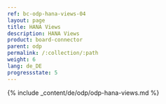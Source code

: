 ```yaml
---
ref: bc-odp-hana-views-04
layout: page
title: HANA Views
description: HANA Views
product: board-connector
parent: odp
permalink: /:collection/:path
weight: 6
lang: de_DE
progressstate: 5
---
```


{% include _content/de/odp/odp-hana-views.md %} 
